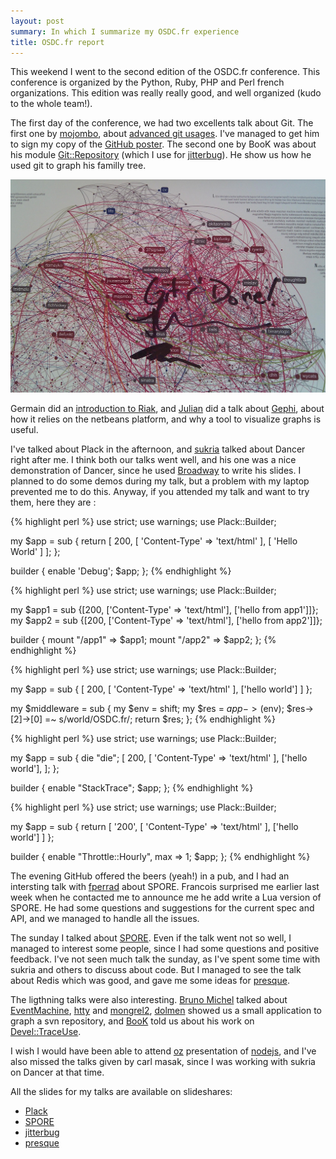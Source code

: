 ```yaml
---
layout: post
summary: In which I summarize my OSDC.fr experience
title: OSDC.fr report
---
```


This weekend I went to the second edition of the OSDC.fr conference. This conference is organized by the Python, Ruby, PHP and Perl french organizations. This edition was really really good, and well organized (kudo to the whole team!).

The first day of the conference, we had two excellents talk about Git. The first one by [mojombo](http://github.com/mojombo), about [advanced git usages](http://git-tips.heroku.com/#1). I've managed to get him to sign my copy of the [GitHub poster](http://lumberjaph.net/graph/2010/03/25/github-explorer.html). The second one by BooK was about his module [Git::Repository](http://search.cpan.org/perldoc?Git::Repository) (which I use for [jitterbug](http://github.com/franckcuny/jitterbug)). He show us how he used git to graph his familly tree.

<img src="/static/imgs/github-sig-small.jpg" alt="github poster" />

Germain did an [introduction to Riak](http://www.slideshare.net/franckcuny/riak-a-file-system-for-internet), and [Julian](http://twitter.com/flngr) did a talk about [Gephi](http://gephi.org/), about how it relies on the netbeans platform, and why a tool to visualize graphs is useful.

I've talked about Plack in the afternoon, and [sukria](http://sukria.net) talked about Dancer right after me. I think both our talks went well, and his one was a nice demonstration of Dancer, since he used [Broadway](http://github.com/sukria/broadway) to write his slides. I planned to do some demos during my talk, but a problem with my laptop prevented me to do this. Anyway, if you attended my talk and want to try them, here they are :

{% highlight perl %}
use strict;
use warnings;
use Plack::Builder;

my $app = sub {
    return [
        200,
        [ 'Content-Type' => 'text/html' ],
        [ '<html><body>Hello World</body></html>' ]
    ];
};

builder {
    enable 'Debug';
    $app;
};
{% endhighlight %}

{% highlight perl %}
use strict;
use warnings;
use Plack::Builder;

my $app1 = sub {[200, ['Content-Type' => 'text/html'], ['hello from app1']]};
my $app2 = sub {[200, ['Content-Type' => 'text/html'], ['hello from app2']]};

builder {
    mount "/app1" => $app1;
    mount "/app2" => $app2;
};
{% endhighlight %}

{% highlight perl %}
use strict;
use warnings;
use Plack::Builder;

my $app = sub { [ 200, [ 'Content-Type' => 'text/html' ], ['hello world'] ] };

my $middleware = sub {
    my $env = shift;
    my $res = $app->($env);
    $res->[2]->[0] =~ s/world/OSDC.fr/;
    return $res;
};
{% endhighlight %}

{% highlight perl %}
use strict;
use warnings;
use Plack::Builder;

my $app = sub {
    die "die";
    [ 200, [ 'Content-Type' => 'text/html' ], ['hello world'], ];
};

builder {
    enable "StackTrace";
    $app;
};
{% endhighlight %}

{% highlight perl %}
use strict;
use warnings;
use Plack::Builder;

my $app = sub { return [ '200', [ 'Content-Type' => 'text/html' ], ['hello world'] ] };

builder {
    enable "Throttle::Hourly", max => 1;
    $app;
};
{% endhighlight %}

The evening GitHub offered the beers (yeah!) in a pub, and I had an intersting talk with [fperrad](http://github.com/fperrad) about SPORE. Francois surprised me earlier last week when he contacted me to announce me he add write a Lua version of SPORE. He had some questions and suggestions for the current spec and API, and we managed to handle all the issues.

The sunday I talked about [SPORE](http://github.com/franckcuny/spore). Even if the talk went not so well, I managed to interest some people, since I had some questions and positive feedback. I've not seen much talk the sunday, as I've spent some time with sukria and others to discuss about code. But I managed to see the talk about Redis which was good, and gave me some ideas for [presque](http://github.com/franckcuny/presque).

The ligthning talks were also interesting. [Bruno Michel](http://twitter.com/brmichel) talked about [EventMachine](http://rubyeventmachine.com/), [htty](http://github.com/htty) and [mongrel2](http://mongrel2.org/home), [dolmen](http://search.cpan.org/~dolmen/) showed us a small application to graph a svn repository, and [BooK](http://search.cpan.org/~book/) told us about his work on [Devel::TraceUse](http://search.cpan.org/perldoc?Devel::TraceUse).

I wish I would have been able to attend [oz](http://twitter.com/ephoz) presentation of [nodejs](http://cyprio.net/nodejs_osdc.pdf), and I've also missed the talks given by carl masak, since I was working with sukria on Dancer at that time.

All the slides for my talks are available on slideshares:

 * [Plack](http://www.slideshare.net/franckcuny/plack-et-les-middleware)
 * [SPORE](http://www.slideshare.net/franckcuny/spore)
 * [jitterbug](http://www.slideshare.net/franckcuny/jitterbug)
 * [presque](http://www.slideshare.net/franckcuny/presque)
